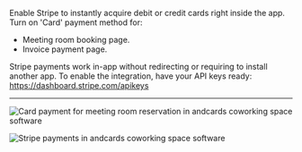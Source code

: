 Enable Stripe to instantly acquire debit or credit cards right inside the app. Turn on 'Card' payment method for:

- Meeting room booking page.
- Invoice payment page.

Stripe payments work in-app without redirecting or requiring to install another app. To enable the integration, have your API keys ready: https://dashboard.stripe.com/apikeys

---

![Card payment for meeting room reservation in andcards coworking space software](https://d7ccq1i35b0cj.cloudfront.net/andcards-bookings-create-payment-methods-card-light-en-1920-1200.png)

![Stripe payments in andcards coworking space software](https://d7ccq1i35b0cj.cloudfront.net/andcards-bookings-create-pay-with-stripe-light-en-1920-1200.png)
